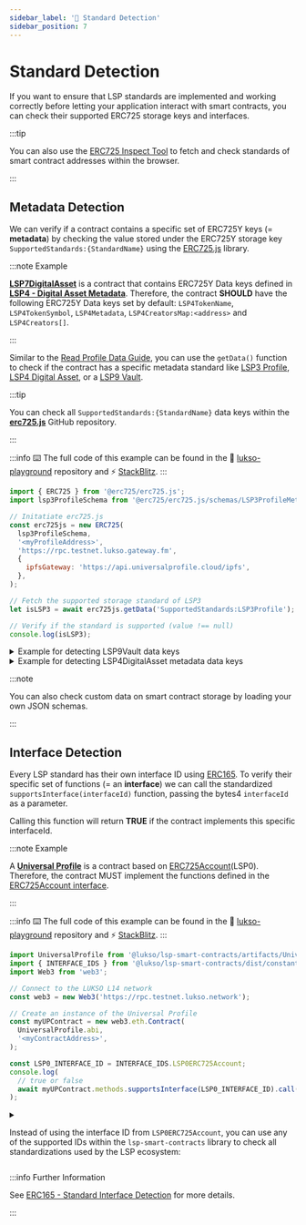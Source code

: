 ```yaml
---
sidebar_label: '👮 Standard Detection'
sidebar_position: 7
---
```


# Standard Detection

If you want to ensure that LSP standards are implemented and working correctly before letting your application interact with smart contracts, you can check their supported ERC725 storage keys and interfaces.

:::tip

You can also use the [ERC725 Inspect Tool](https://erc725-inspect.lukso.tech/) to fetch and check standards of smart contract addresses within the browser.

:::

## Metadata Detection

We can verify if a contract contains a specific set of ERC725Y keys (= **metadata**) by checking the value stored under the ERC725Y storage key `SupportedStandards:{StandardName}` using the [ERC725.js](https://www.npmjs.com/package/@erc725/erc725.js) library.

:::note Example

**[LSP7DigitalAsset](../../standards/tokens/LSP7-Digital-Asset.md)** is a contract that contains ERC725Y Data keys defined in **[LSP4 - Digital Asset Metadata](https://github.com/lukso-network/LIPs/blob/main/LSPs/LSP-4-DigitalAsset-Metadata.md)**. Therefore, the contract **SHOULD** have the following ERC725Y Data keys set by default: `LSP4TokenName`, `LSP4TokenSymbol`, `LSP4Metadata`, `LSP4CreatorsMap:<address>` and `LSP4Creators[]`.

:::

Similar to the [Read Profile Data Guide](./read-profile-data.md), you can use the `getData()` function to check if the contract has a specific metadata standard like [LSP3 Profile](../../standards/universal-profile/lsp3-profile-metadata), [LSP4 Digital Asset](../../standards/tokens/LSP4-Digital-Asset-Metadata), or a [LSP9 Vault](../../standards/universal-profile/lsp9-vault).

:::tip

You can check all `SupportedStandards:{StandardName}` data keys within the **[erc725.js](https://github.com/ERC725Alliance/erc725.js/blob/develop/src/schemas/index.ts)** GitHub repository.

:::

:::info
⌨️ The full code of this example can be found in the 👾 [lukso-playground](https://github.com/lukso-network/lukso-playground/tree/main/metadata-detection) repository and ⚡️ [StackBlitz](https://stackblitz.com/github/lukso-network/lukso-playground?file=metadata-detection%2Fdigital-asset-check.js).
:::

```js
import { ERC725 } from '@erc725/erc725.js';
import lsp3ProfileSchema from '@erc725/erc725.js/schemas/LSP3ProfileMetadata.json' assert { type: 'json' };

// Initatiate erc725.js
const erc725js = new ERC725(
  lsp3ProfileSchema,
  '<myProfileAddress>',
  'https://rpc.testnet.lukso.gateway.fm',
  {
    ipfsGateway: 'https://api.universalprofile.cloud/ipfs',
  },
);

// Fetch the supported storage standard of LSP3
let isLSP3 = await erc725js.getData('SupportedStandards:LSP3Profile');

// Verify if the standard is supported (value !== null)
console.log(isLSP3);

```

<details>
    <summary>Example for detecting LSP9Vault data keys</summary>

```js
import { ERC725 } from '@erc725/erc725.js';
import lsp9VaultSchema from '@erc725/erc725.js/schemas/LSP9Vault.json' assert { type: 'json' };

// Initatiate erc725.js
const erc725js = new ERC725(
  lsp9VaultSchema,
  '0x9139def55c73c12bcda9c44f12326686e3948634',
  'https://rpc.testnet.lukso.gateway.fm',
  {
    ipfsGateway: 'https://api.universalprofile.cloud/ipfs',
  },
);

// Fetch the supported storage standard of LSP9
let isLSP9 = await erc725js.getData('SupportedStandards:LSP9Vault');

// Verify if the standard is supported (value !== null)
console.log(isLSP9);
```

</details>

<details>
    <summary>Example for detecting LSP4DigitalAsset metadata data keys</summary>

```js
import { ERC725 } from '@erc725/erc725.js';
import lsp3ProfileSchema from '@erc725/erc725.js/schemas/LSP4DigitalAsset.json' assert { type: 'json' };

// Initatiate erc725.js
const erc725js = new ERC725(
  lsp3ProfileSchema,
  '0x6395b330F063F96579aA8F7b59f2584fb9b6c3a5',
  'https://rpc.testnet.lukso.gateway.fm',
  {
    ipfsGateway: 'https://api.universalprofile.cloud/ipfs',
  },
);

// Fetch the supported storage standard of LSP4
let isLSP4 = await erc725js.getData('SupportedStandards:LSP4DigitalAsset');

// Verify if the standard is supported (value !== null)
console.log(isLSP4);
```

</details>

:::note

You can also check custom data on smart contract storage by loading your own JSON schemas.

:::

## Interface Detection

Every LSP standard has their own interface ID using [ERC165](https://eips.ethereum.org/EIPS/eip-165). To verify their specific set of functions (= an **interface**) we can call the standardized `supportsInterface(interfaceId)` function, passing the bytes4 `interfaceId` as a parameter.

Calling this function will return **TRUE** if the contract implements this specific interfaceId.

:::note Example

A **[Universal Profile](../../standards/universal-profile/lsp3-profile-metadata.md)** is a contract based on [ERC725Account](../../standards/universal-profile/lsp0-erc725account.md)(LSP0). Therefore, the contract MUST implement the functions defined in the [ERC725Account interface](https://github.com/lukso-network/LIPs/blob/main/LSPs/LSP-0-ERC725Account.md#interface-cheat-sheet).

:::

:::info
⌨️ The full code of this example can be found in the 👾 [lukso-playground](https://github.com/lukso-network/lukso-playground/blob/main/interface-detection/erc165-interface-check.js) repository and ⚡️ [StackBlitz](https://stackblitz.com/github/lukso-network/lukso-playground?file=interface-detection%2Ferc165-interface-check.js).
:::

```javascript
import UniversalProfile from '@lukso/lsp-smart-contracts/artifacts/UniversalProfile.json' assert { type: 'json' };
import { INTERFACE_IDS } from '@lukso/lsp-smart-contracts/dist/constants.cjs.js';
import Web3 from 'web3';

// Connect to the LUKSO L14 network
const web3 = new Web3('https://rpc.testnet.lukso.network');

// Create an instance of the Universal Profile
const myUPContract = new web3.eth.Contract(
  UniversalProfile.abi,
  '<myContractAddress>',
);

const LSP0_INTERFACE_ID = INTERFACE_IDS.LSP0ERC725Account;
console.log(
  // true or false
  await myUPContract.methods.supportsInterface(LSP0_INTERFACE_ID).call(),
);
```

<details>
    <summary>
    
Instead of using the interface ID from `LSP0ERC725Account`, you can use any of the supported IDs within the `lsp-smart-contracts` library to check all standardizations used by the LSP ecosystem:

</summary>

```js
ERC165                        ERC20
ERC223                        ERC721
ERC721Metadata                ERC725X
ERC725Y                       ERC777
ERC1155

LSP0ERC725Account             LSP1UniversalReceiver
LSP6KeyManager                LSP7DigitalAsset
LSP8IdentifiableDigitalAsset  LSP9Vault
LSP11BasicSocialRecovery      LSP14Ownable2Step
LSP17Extendable               LSP17Extension
LSP20CallVerification         LSP20CallVerifier
LSP25ExecuteRelayCall

```

</details>

:::info Further Information

See [ERC165 - Standard Interface Detection](https://eips.ethereum.org/EIPS/eip-165) for more details.

:::
